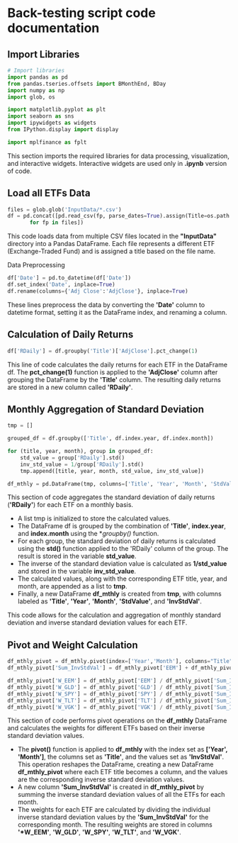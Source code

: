 # Back-testing script code documentation

## Import Libraries

```python 
# Import libraries
import pandas as pd
from pandas.tseries.offsets import BMonthEnd, BDay
import numpy as np
import glob, os

import matplotlib.pyplot as plt
import seaborn as sns
import ipywidgets as widgets
from IPython.display import display

import mplfinance as fplt
```

This section imports the required libraries for data processing, visualization, and interactive widgets. Interactive widgets are used only in **.ipynb** version of code.


## Load all ETFs Data

```python 
files = glob.glob('InputData/*.csv')
df = pd.concat([pd.read_csv(fp, parse_dates=True).assign(Title=os.path.basename(fp).split('.')[0]) 
       for fp in files])
```

This code loads data from multiple CSV files located in the **"InputData"** directory into a Pandas DataFrame. Each file represents a different ETF (Exchange-Traded Fund) and is assigned a title based on the file name.


Data Preprocessing

```python 
df['Date'] = pd.to_datetime(df['Date'])
df.set_index('Date', inplace=True)
df.rename(columns={'Adj Close':'AdjClose'}, inplace=True)
```

These lines preprocess the data by converting the **'Date'** column to datetime format, setting it as the DataFrame index, and renaming a column.


## Calculation of Daily Returns

```python 
df['RDaily'] = df.groupby('Title')['AdjClose'].pct_change(1)
```
This line of code calculates the daily returns for each ETF in the DataFrame df. The **pct_change(1)** function is applied to the **'AdjClose'** column after grouping the DataFrame by the **'Title'** column. The resulting daily returns are stored in a new column called **'RDaily'**.


## Monthly Aggregation of Standard Deviation

```python 
tmp = []

grouped_df = df.groupby(['Title', df.index.year, df.index.month])

for (title, year, month), group in grouped_df:
    std_value = group['RDaily'].std()
    inv_std_value = 1/group['RDaily'].std()
    tmp.append([title, year, month, std_value, inv_std_value])

df_mthly = pd.DataFrame(tmp, columns=['Title', 'Year', 'Month', 'StdValue', 'InvStdVal'])
```

This section of code aggregates the standard deviation of daily returns (**'RDaily'**) for each ETF on a monthly basis.

- A list tmp is initialized to store the calculated values.
- The DataFrame df is grouped by the combination of **'Title'**, **index.year**, and **index.month** using the **groupby()* function.
- For each group, the standard deviation of daily returns is calculated using the **std()** function applied to the 'RDaily' column of the group. The result is stored in the variable **std_value**.
- The inverse of the standard deviation value is calculated as **1/std_value** and stored in the variable **inv_std_value**.
- The calculated values, along with the corresponding ETF title, year, and month, are appended as a list to **tmp**.
- Finally, a new DataFrame **df_mthly** is created from **tmp**, with columns labeled as **'Title'**, **'Year'**, **'Month'**, **'StdValue'**, and **'InvStdVal'**.

This code allows for the calculation and aggregation of monthly standard deviation and inverse standard deviation values for each ETF.


## Pivot and Weight Calculation

```python 
df_mthly_pivot = df_mthly.pivot(index=['Year','Month'], columns="Title", values="InvStdVal")
df_mthly_pivot['Sum_InvStdVal'] = df_mthly_pivot['EEM'] + df_mthly_pivot['GLD'] + df_mthly_pivot['SPY'] + df_mthly_pivot['TLT'] + df_mthly_pivot['VGK']

df_mthly_pivot['W_EEM'] = df_mthly_pivot['EEM'] / df_mthly_pivot['Sum_InvStdVal']
df_mthly_pivot['W_GLD'] = df_mthly_pivot['GLD'] / df_mthly_pivot['Sum_InvStdVal']
df_mthly_pivot['W_SPY'] = df_mthly_pivot['SPY'] / df_mthly_pivot['Sum_InvStdVal']
df_mthly_pivot['W_TLT'] = df_mthly_pivot['TLT'] / df_mthly_pivot['Sum_InvStdVal']
df_mthly_pivot['W_VGK'] = df_mthly_pivot['VGK'] / df_mthly_pivot['Sum_InvStdVal']
```

This section of code performs pivot operations on the **df_mthly** DataFrame and calculates the weights for different ETFs based on their inverse standard deviation values.

- The **pivot()** function is applied to **df_mthly** with the index set as **['Year', 'Month']**, the columns set as **'Title'**, and the values set as **'InvStdVal'**. This operation reshapes the DataFrame, creating a new DataFrame **df_mthly_pivot** where each ETF title becomes a column, and the values are the corresponding inverse standard deviation values.
- A new column **'Sum_InvStdVal'** is created in **df_mthly_pivot** by summing the inverse standard deviation values of all the ETFs for each month.
- The weights for each ETF are calculated by dividing the individual inverse standard deviation values by the **'Sum_InvStdVal'** for the corresponding month. The resulting weights are stored in columns **'*W_EEM'**, **'W_GLD'**, **'W_SPY'**, **'W_TLT'**, and **'W_VGK'**.







```python 

```













```python 

```







```python 

```







```python 

```










```python 

```









```python 

```
















